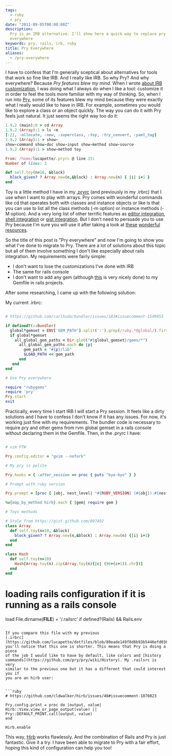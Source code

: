 ```yaml
---
tags:
  - ruby
  - pry
date: "2011-09-05T00:00:00Z"
description:
  Pry is an IRB alternative. I'll show here a quick way to replace pry
  everywhere
keywords: pry, rails, irb, ruby
title: Pry Everywhere
aliases:
  - /pry-everywhere
---
```


I have to confess that I'm generally sceptical about alternatives for tools
that work so fine like IRB. And I really like IRB. So why Pry? And why
everywhere? Because _Pry features blew my mind_. When I wrote [about IRB
customization](/why-you-should-spend-some-time-configuring-irb), I was
doing what I always do when I like a tool: customize it in order to feel the
tools more familiar with my way of thinking. So, when I run into
[Pry](http://pry.github.com/), some of its features blew my mind because they
were exactly what I really would like to have in IRB. For example, sometimes
you would like to explore a class or an object quickly. The way you can do it
with Pry feels just natural. It just seems the right way too do it:

```ruby
1.9.2 (main):0 > cd Array
1.9.2 (Array):1 > ls -m
[:[], :allocate, :new, :superclass, :toy, :try_convert, :yaml_tag]
1.9.2 (Array):1 > show-
show-command show-doc show-input show-method show-source
1.9.2 (Array):1 > show-method toy

From: /home/lucapette/.pryrc @ line 15:
Number of lines: 3

def self.toy(n=10, &block)
  block_given? ? Array.new(n,&block) : Array.new(n) { |i| i+1 }
end
```

Toy is a little method I have in my
[.pryrc](https://github.com/lucapette/dotfiles/blob/master/pryrc) (and
previously in my .irbrc) that I use when I want to play with arrays. Pry comes
with wonderful commands like cd that operates both with classes and instance
objects or like ls that you can use to list all the class methods (-m option)
or instance methods (-M option). And a very long list of other terrific
features as [editor
integration](https://github.com/pry/pry/wiki/Editor-integration), [shell
integration](https://github.com/pry/pry/wiki/Shell-Integration) or [gist
integration](http://rdoc.info/github/banister/pry/master/file/README.markdown#Gist_integration).
But I don't need to persuade you to use Pry because I'm sure you will use it
after taking a look at [these](https://github.com/pry/pry/wiki)
[wonderful](http://vimeo.com/26391171)
[resources](http://railscasts.com/episodes/280-pry-with-rails).

So the title of this post is "Pry everywhere" and now I'm going to show you what
I've done to migrate to Pry. There are a lot of solutions about this topic but
all of them involve something I don't like especially about rails integration.
My requirements were fairly simple:

- I don't want to lose the customizations I've done with IRB
- The same for rails console
- I don't want to add any gem (although
  [this](https://github.com/rweng/pry-rails) is very nicely done) to my Gemfile
  in rails projects.

After some researching, I came up with the following solution:

My current .irbrc:

```ruby

# https://github.com/carlhuda/bundler/issues/183#issuecomment-1149953

if defined?(::Bundler)
  global*gemset = ENV['GEM_PATH'].split(':').grep(/ruby.*@global/).first
  if global*gemset
    all_global_gem_paths = Dir.glob("#{global_gemset}/gems/*")
      all_global_gem_paths.each do |p|
        gem_path = "#{p}/lib"
        $LOAD_PATH << gem_path
      end
   end
end

# Use Pry everywhere

require "rubygems"
require 'pry'
Pry.start
exit
```

Practically, every time I start IRB I will start a Pry session. It feels like a
dirty solutions and I have to confess I don't know if it has any issues. For
now, it's working just fine with my requirements. The bundler code is necessary
to require pry and other gems from rvm global gemset in a rails console without
declaring them in the Gemfile. Then, in the .pryrc I have:

```ruby

# vim FTW

Pry.config.editor = "gvim --nofork"

# My pry is polite

Pry.hooks = { :after_session => proc { puts "bye-bye" } }

# Prompt with ruby version

Pry.prompt = [proc { |obj, nest_level| "#{RUBY_VERSION} (#{obj}):#{nest_level} > " }, proc { |obj, nest_level| "#{RUBY_VERSION} (#{obj}):#{nest_level} * " }]

%w{map_by_method hirb}.each { |gem| require gem }

# Toys methods

# Stole from https://gist.github.com/807492
class Array
  def self.toy(n=10, &block)
    block_given? ? Array.new(n,&block) : Array.new(n) {|i| i+1}
  end
end

class Hash
  def self.toy(n=10)
    Hash[Array.toy(n).zip(Array.toy(n){|c| (96+(c+1)).chr})]
  end
end
```

# loading rails configuration if it is running as a rails console

load File.dirname(**FILE**) + '/.railsrc' if defined?(Rails) && Rails.env

````

If you compare this file with my previous
[.irbrc](https://github.com/lucapette/dotfiles/blob/80eade149f8d6b93b5446efd03606690b4e74ca6/irbrc)
you'll notice that this one is shorter. This means that Pry is doing a piece
of the job I would like to have by default, like colors and [history
commands](https://github.com/pry/pry/wiki/History). My .railsrc is very
similar to the previous one but it has a different that could interest you if
you are an hirb user:


```ruby
# https://github.com/cldwalker/hirb/issues/46#issuecomment-1870823

Pry.config.print = proc do |output, value|
Hirb::View.view_or_page_output(value) || Pry::DEFAULT_PRINT.call(output, value)
end

Hirb.enable
````

This way, [Hirb](https://github.com/cldwalker/hirb) works flawlessly. And the
combination of Rails and Pry is just fantastic. Give it a try. I have been able
to migrate to Pry with a fair effort, hoping this kind of configuration can help
you too!
